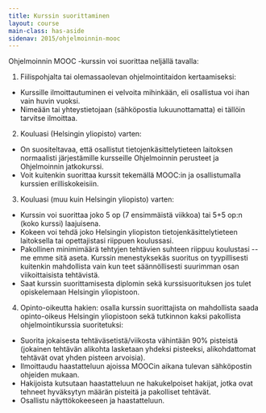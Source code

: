 ```yaml
---
title: Kurssin suorittaminen
layout: course
main-class: has-aside
sidenav: 2015/ohjelmoinnin-mooc
---
```


Ohjelmoinnin MOOC -kurssin voi suorittaa neljällä tavalla:

1. Fiilispohjalta tai olemassaolevan ohjelmointitaidon kertaamiseksi: 
  - Kurssille ilmoittautuminen ei velvoita mihinkään, eli osallistua voi ihan vain huvin vuoksi. 
  - Nimeään tai yhteystietojaan (sähköpostia lukuunottamatta) ei tällöin tarvitse ilmoittaa. 


2. Kouluasi (Helsingin yliopisto) varten:
  - On suositeltavaa, että osallistut tietojenkäsittelytieteen laitoksen normaalisti järjestämille kursseille Ohjelmoinnin perusteet ja Ohjelmoinnin jatkokurssi.
  - Voit kuitenkin suorittaa kurssit tekemällä MOOC:in ja osallistumalla kurssien erilliskokeisiin.
 

3. Kouluasi (muu kuin Helsingin yliopisto) varten:
  - Kurssin voi suorittaa joko 5 op (7 ensimmäistä viikkoa) tai 5+5 op:n (koko kurssi) laajuisena.
  - Kokeen voi tehdä joko Helsingin yliopiston tietojenkäsittelytieteen laitoksella tai opettajistasi riippuen koulussasi.
  - Pakollinen minimimäärä tehtyjen tehtävien suhteen riippuu koulustasi -- me emme sitä aseta. Kurssin menestyksekäs suoritus on tyypillisesti kuitenkin mahdollista vain kun teet säännöllisesti suurimman osan viikoittaisista tehtävistä.
  - Saat kurssin suorittamisesta diplomin sekä kurssisuorituksen jos tulet opiskelemaan Helsingin yliopistoon.

  
4. Opinto-oikeutta hakien: osalla kurssin suorittajista on mahdollista saada opinto-oikeus Helsingin yliopistoon sekä tutkinnon kaksi pakollista ohjelmointikurssia suoritetuksi:
  - Suorita jokaisesta tehtäväsetistä/viikosta vähintään 90% pisteistä (jokainen tehtävän alikohta lasketaan yhdeksi pisteeksi, alikohdattomat tehtävät ovat yhden pisteen arvoisia). 
  - Ilmoittaudu haastatteluun ajoissa MOOCin aikana tulevan sähköpostin ohjeiden mukaan.
  - Hakijoista kutsutaan haastatteluun ne hakukelpoiset hakijat, jotka ovat tehneet hyväksytyn määrän pisteitä ja pakolliset tehtävät.
  - Osallistu näyttökokeeseen ja haastatteluun.
